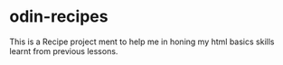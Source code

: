 # odin-recipes
This is a Recipe project ment to help me in honing my html basics skills learnt from previous lessons. 